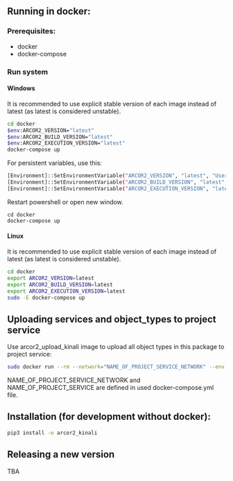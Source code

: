 
## Running in docker:

### Prerequisites:

 - docker
 - docker-compose


### Run system 
#### Windows

It is recommended to use explicit stable version of each image instead of latest (as latest is considered unstable).

```bash
cd docker
$env:ARCOR2_VERSION="latest"
$env:ARCOR2_BUILD_VERSION="latest"
$env:ARCOR2_EXECUTION_VERSION="latest"
docker-compose up
```

For persistent variables, use this:

```bash
[Environment]::SetEnvironmentVariable("ARCOR2_VERSION", "latest", "User")
[Environment]::SetEnvironmentVariable("ARCOR2_BUILD_VERSION", "latest", "User")
[Environment]::SetEnvironmentVariable("ARCOR2_EXECUTION_VERSION", "latest", "User")
```
Restart powershell or open new window.
```
cd docker
docker-compose up
```


#### Linux

It is recommended to use explicit stable version of each image instead of latest (as latest is considered unstable).

```bash
cd docker
export ARCOR2_VERSION=latest
export ARCOR2_BUILD_VERSION=latest
export ARCOR2_EXECUTION_VERSION=latest
sudo -E docker-compose up
```

## Uploading services and object_types to project service
Use arcor2_upload_kinali image to upload all object types in this package to project service:
```bash
sudo docker run --rm --network="NAME_OF_PROJECT_SERVICE_NETWORK" --env ARCOR2_PERSISTENT_STORAGE_URL="http://NAME_OF_PROJECT_SERVICE:11000" arcor2/arcor2_upload_kinali:VERSION
```
NAME_OF_PROJECT_SERVICE_NETWORK and NAME_OF_PROJECT_SERVICE are defined in used docker-compose.yml file.

## Installation (for development without docker):
```bash
pip3 install -e arcor2_kinali
```

## Releasing a new version
 TBA
